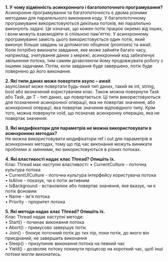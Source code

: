 **1.	У чому відмінність асинхронного і багатопоточного програмування?**<br />
Асинхронне програмування та багатопоточність є двома різними методами для паралельного виконання коду. У багатопоточному програмуванні використовуються декілька потоків, які паралельно виконують задачі. Це означає, що кожен потік працює окремо від інших, і вони можуть взаємодіяти зі спільною пам'яттю.
У асинхронному програмуванні замість цього використовується один потік, який виконує більше завдань за допомогою обіцянок (promises) та await. Коли потрібно виконати завдання, яке може зайняти багато часу, наприклад, зчитування даних з мережі, асинхронний код забезпечує звільнення потока, тим самим дозволяючи йому продовжувати роботу з іншими задачами. Потім, коли завдання буде завершено, потік буде повернено до його виконання.

**2.	Які типи даних може повертати async – await**<br />
async/await може повертати будь-який тип даних, такий як int, string, bool або визначений користувачем клас. Також можна повернути Task або Task<T>, де T - тип даних, що повертається. Ці типи використовуються для позначення асинхронної операції, яка не повертає значення, або асинхронної операції, яка повертає значення відповідного типу. Крім того, можна повернути void, що позначає асинхронну операцію, яка не повертає значення.

**3.	Які модифікатори для параметрів не можна використовувати  в асинхронних методах?**<br />
Не можна використовувати модифікатори ref і out для параметрів в асинхронних методах, тому що під час виконання можуть виникати проблеми зі змінними, які використовуються в різних потоках.

**4.	Які властивості надає клас Thread? Опишіть їх.**<br />
Клас Thread має наступні властивості:
• CurrentCulture - поточна культура потока<br />
• CurrentUICulture - поточна культура інтерфейсу користувача потока<br />
• IsAlive - показує, чи є потік активним<br />
• IsBackground - встановлює або повертає значення, яке вказує, чи є потік фоновим<br />
• Name - ім'я потока<br />
• Priority - пріоритет потока

**5.	Які методи надає клас Thread? Опишіть їх.**<br />
Клас Thread надає наступні методи:<br />
• Start() - починає виконання потока<br />
• Abort() - примусово завершує потік<br />
• Join() - блокує поточний потік до тих пір, поки потік, до якого він приєднаний, не завершить виконання<br />
• Sleep() - призупиняє виконання потока на певний час<br />
• Yield() - дозволяє потоку покинути процесор на короткий час, щоб інші потоки могли виконатись.<br />
